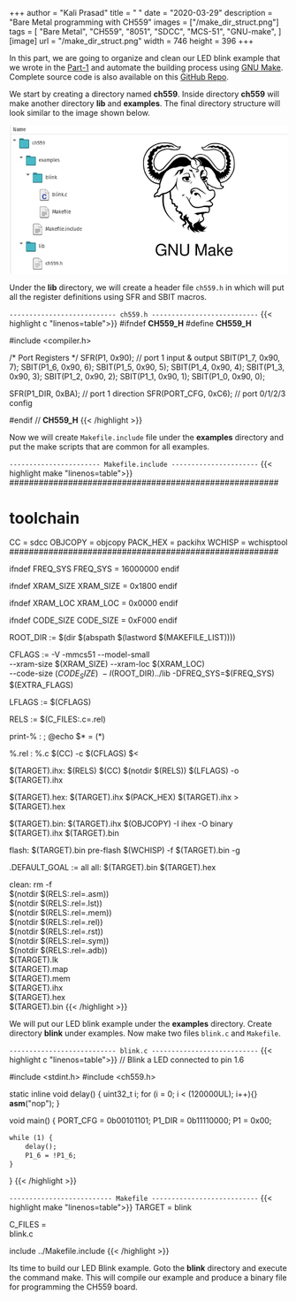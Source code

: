 +++
author = "Kali Prasad"
title = "	"
date = "2020-03-29"
description = "Bare Metal programming with CH559"
images = ["/make_dir_struct.png"]
tags = [
    "Bare Metal",
    "CH559",
    "8051",
    "SDCC",
    "MCS-51",
    "GNU-make",
]
[image]
    url = "/make_dir_struct.png"
    width = 746
    height = 396
+++

In this part, we are going to organize and clean our LED blink example that we wrote in the [Part-1](/posts/bare-metal-ch559-pt1/) and automate the building process using [GNU Make](https://www.gnu.org/software/make/). Complete source code is also available on this [GitHub Repo](https://github.com/kprasadvnsi/ch55x_bare_metal).

We start by creating a directory named **ch559**. Inside directory **ch559** will make another directory **lib** and **examples**. The final directory structure will look similar to the image shown below.

![Directory structure for make project](/make_dir_struct.png)

Under the **lib** directory, we will create a header file `ch559.h` in which will put all the register definitions using SFR and SBIT macros.

`--------------------------- ch559.h ---------------------------`
{{< highlight c "linenos=table">}}
#ifndef __CH559_H__
#define __CH559_H__

#include <compiler.h>

/*  Port Registers  */
SFR(P1,	0x90);	// port 1 input & output
   SBIT(P1_7,	0x90, 7);
   SBIT(P1_6,	0x90, 6);
   SBIT(P1_5,	0x90, 5);
   SBIT(P1_4,	0x90, 4);
   SBIT(P1_3,	0x90, 3);
   SBIT(P1_2,	0x90, 2);
   SBIT(P1_1,	0x90, 1);
   SBIT(P1_0,	0x90, 0);

SFR(P1_DIR,	0xBA);	// port 1 direction
SFR(PORT_CFG,	0xC6);	// port 0/1/2/3 config

#endif  // __CH559_H__
{{< /highlight >}}

Now we will create `Makefile.include` file under the **examples** directory and put the make scripts that are common for all examples.

`----------------------- Makefile.include ----------------------`
{{< highlight make "linenos=table">}}
#######################################################
# toolchain
CC = sdcc
OBJCOPY = objcopy
PACK_HEX = packihx
WCHISP = wchisptool
#######################################################

ifndef FREQ_SYS
FREQ_SYS = 16000000
endif

ifndef XRAM_SIZE
XRAM_SIZE = 0x1800
endif

ifndef XRAM_LOC
XRAM_LOC = 0x0000
endif

ifndef CODE_SIZE
CODE_SIZE = 0xF000
endif

ROOT_DIR := $(dir $(abspath $(lastword $(MAKEFILE_LIST))))

CFLAGS := -V -mmcs51 --model-small \
	--xram-size $(XRAM_SIZE) --xram-loc $(XRAM_LOC) \
	--code-size $(CODE_SIZE) \
	-I$(ROOT_DIR)../lib -DFREQ_SYS=$(FREQ_SYS) \
	$(EXTRA_FLAGS)

LFLAGS := $(CFLAGS)

RELS := $(C_FILES:.c=.rel)

print-%  : ; @echo $* = $($*)

%.rel : %.c
	$(CC) -c $(CFLAGS) $<


$(TARGET).ihx: $(RELS)
	$(CC) $(notdir $(RELS)) $(LFLAGS) -o $(TARGET).ihx

$(TARGET).hex: $(TARGET).ihx
	$(PACK_HEX) $(TARGET).ihx > $(TARGET).hex

$(TARGET).bin: $(TARGET).ihx
	$(OBJCOPY) -I ihex -O binary $(TARGET).ihx $(TARGET).bin

flash: $(TARGET).bin pre-flash
	$(WCHISP) -f $(TARGET).bin -g

.DEFAULT_GOAL := all
all: $(TARGET).bin $(TARGET).hex

clean:
	rm -f \
	$(notdir $(RELS:.rel=.asm)) \
	$(notdir $(RELS:.rel=.lst)) \
	$(notdir $(RELS:.rel=.mem)) \
	$(notdir $(RELS:.rel=.rel)) \
	$(notdir $(RELS:.rel=.rst)) \
	$(notdir $(RELS:.rel=.sym)) \
	$(notdir $(RELS:.rel=.adb)) \
	$(TARGET).lk \
	$(TARGET).map \
	$(TARGET).mem \
	$(TARGET).ihx \
	$(TARGET).hex \
	$(TARGET).bin
{{< /highlight >}}


We will put our LED blink example under the **examples** directory. Create directory **blink** under examples. Now make two files `blink.c` and `Makefile`.

`--------------------------- blink.c ---------------------------`
{{< highlight c "linenos=table">}}
// Blink a LED connected to pin 1.6

#include <stdint.h>
#include <ch559.h>

static inline void delay() {
    uint32_t i;
    for (i = 0; i < (120000UL); i++){}
        __asm__("nop");
}

void main() {
	PORT_CFG = 0b00101101;
    P1_DIR = 0b11110000;
	P1 = 0x00;

	while (1) {
		delay();
		P1_6 = !P1_6;
	}
}
{{< /highlight >}}

`-------------------------- Makefile ---------------------------`
{{< highlight make "linenos=table">}}
TARGET = blink

C_FILES = \
	blink.c

include ../Makefile.include
{{< /highlight >}}

Its time to build our LED Blink example. Goto the **blink** directory and execute the command make. This will compile our example and produce a binary file for programming the CH559 board.